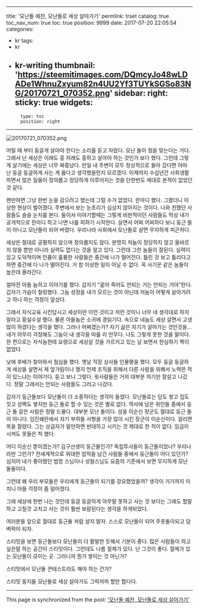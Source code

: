 
---
title: '모난돌 예찬, 모난돌로 세상 살아가기'
permlink: trset
catalog: true
toc_nav_num: true
toc: true
position: 9999
date: 2017-07-20 22:05:54
categories:
- kr
tags:
- kr
- kr-writing
thumbnail: 'https://steemitimages.com/DQmcyJo48wLDADe1WhnuZxyum82n4UU2Yf3TUYkSGSo83NG/20170721_070352.png'
sidebar:
    right:
        sticky: true
widgets:
    -
        type: toc
        position: right
---


![20170721_070352.png](https://steemitimages.com/DQmcyJo48wLDADe1WhnuZxyum82n4UU2Yf3TUYkSGSo83NG/20170721_070352.png)

어릴 때 부터 둥글게 살아야 한다는 소리를 듣고 자랐다. 모난 돌이 정을 맞는다는 거다. 그래서 난 세상은 이래도 흥 저래도 흥하고 살아야 하는 것인가 보다 했다. 그런데 그렇게 살기에는 세상은 너무 짜증났다. 만일 내 주변이 모두 정상적으로 돌아 갔다면 아마 난 둥글 둥글하게 사는 게 옳다고 생각했을런지 모르겠다. 이제까지 수십년간 사회생활하면서 많은 일들이 정의롭고 정당하게 이루어지는 것을 단한번도 제대로 본적이 없었던 것 같다. 

왠만하면 그냥 한번 눈을 감으려고 했는데 그럴 수가 없었다. 한마디 했다. 그랬더니 이상한 현상이 벌어졌다. 주변에서 보는 눈초리가 심상치 않아지는 것이다. 나와 친했던 사람들도 슬슬 눈치를 본다. 둘이서 이야기할때는 그렇게 비판적이던 사람들도 막상 내가 공개적으로 한마디 하고 나면 나를 피하기 시작한다. 살면서 어찌 어찌하다 보니 둥근 돌이 아니고 모난돌이 되어 버렸다. 우리나라 사회에서 모난돌로 살면 무지하게 피곤하다. 

세상은 절대로 공평하지 않으며 정의롭지도 않다. 분명히 저놈이 정당하지 않고 올바르지 않을 뿐만 아니라 실력도 없다는 것을 알고 있다. 그런데 그런 놈들이 잘된다. 실력이 있고 도덕적이며 인품이 훌륭한 사람들은 중간에 나가 떨어진다. 틀린 것 보고 틀리다고 하면 중간에 다 나가 떨어진다. 거 참 이상한 일이 아닐 수 없다. 꼭 사기꾼 같은 놈들이 높은데 올라간다. 

얼마전 아들 놈하고 이야기를 했다. 갑자기 “굶어 죽어도 안되는 거는 안되는 거야”한다. 갑자기 가슴이 철렁했다. 그놈 성정을 내가 모르는 것이 아닌데 저놈이 어떻게 살아가려고 하나 하는 걱정이 앞섰다. 

그래서 자식교육 시킨답시고 세상이란 이런 것이고 저런 것이니 너무 네 생각대로 하지 말라고 횡설수설 했다. 물론 아들놈은 소귀에 경읽기다. 속으로 네놈도 세상 살면서 고생 많이 하겠다는 생각을 했다. 그러나 어쩌겠는가? 자기 삶은 자기가 살아가는 것인것을… 내가 아무리 걱정해도 그놈이 내 생각을 따를 리 만무다. 나도 그렇게 못한 것을 말이다. 한 켠으로는 자식놈한테 요령으로 세상살 것을 가르키고 있는 날 보면서 한심하기 짝이 없었다. 

낮에 후배가 찾아와서 점심을 했다. 옛날 직장 상사들 인물평을 했다. 모두 둥글 둥글하게 세상을 살면서 제 앞가림이나 했지 언제 조직을 위해서 다른 사람을 위해서 노력한 적이 있느냐는 이야기다. 듣고 보니  그렇다. 윗사람들은 거의 대부분 자기만 잘살고 나갔다. 정말  그래서는 안되는 사람들도 그러고 나갔다. 

갑자기 둥근돌보다 모난돌이 더 소중하다는 생각이 들었다. 모난돌로는 담도 쌓고 집도 짓고 성벽도 쌓지만 둥근 돌로 할 수 있는 것은 별로 없다. 역사에 남은 위인들 중에서 둥근 돌 같은 사람은 정말 드물다. 대부분 모난 돌이다. 성웅 이순신 장군도 절대로 둥근 돌이 아니다. 임진왜란에서 자기 부하들 사형을 가장 많이 시킨 장군이 이순신이다. 걸리면 목을 잘랐다. 그는 상급자가 말만하면 반대하고 시키는 것 제대로 한 적이 없다. 임금이 시켜도 못들은 척 했다.  

어디 이순신 뿐이겠는가? 김구선생이 둥근돌인가? 독립투사들이 둥근돌이었나? 우리나라만 그런가? 전세계적으로 위대한 업적을 남긴 사람들 중에서 둥근돌이 어디 있던가? 심지어 내가 좋아했던 법정 스님이나 성철스님도 요즘의 기준에서 보면 무지하게 모난 돌들이다. 

 그런데 왜 우리 부모들은 우리에게 둥근돌이 되기를 강요했었을까? 생각이 거기까지 미치니 아들 걱정이 좀 덜어졌다.  

그래 세상에 한번 나는 것인데 둥글 둥글하게 아무말 못하고 사는 것 보다는 그래도 할말하고 고칠것 고치고 사는 것이  훨씬 보람된다는 생각을 하게되었다. 

여러분들 앞으로 절대로 둥근돌 처럼 살지 말자. 스스로 모난돌이 되어 주춧돌이되고 담벼락이 되자. 

스티밋을 보면 둥근돌보다 모난돌이 더 활발한 듯해서 기분이 좋다. 많은 사람들이 하고 싶은말 하는 공간이 스티밋이다. 그런데도 나름 절제가 있다. 난 그것이 좋다. 절제가  있는 모난돌이 모이는 곳. 그러니까 뭔가 쌓이는 것 아닌가?

스티밋에서 모난돌 콘테스트라도 해야 하는 건가?  

스티밋 동지들 
모난돌로 세상 살아가도 그럭저럭 할만 합디다.

- - -

This page is synchronized from the post: ['모난돌 예찬, 모난돌로 세상 살아가기'](https://steemit.com/@oldstone/trset)
